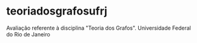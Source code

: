 # teoriadosgrafosufrj
Avaliação referente à disciplina "Teoria dos Grafos". Universidade Federal do Rio de Janeiro
